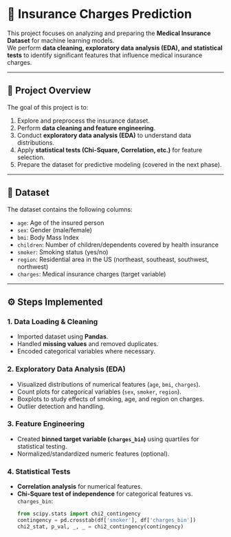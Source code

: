 # 🏥 Insurance Charges Prediction 

This project focuses on analyzing and preparing the **Medical Insurance Dataset** for machine learning models.  
We perform **data cleaning, exploratory data analysis (EDA), and statistical tests** to identify significant features that influence medical insurance charges.

---

## 📌 Project Overview
The goal of this project is to:
1. Explore and preprocess the insurance dataset.
2. Perform **data cleaning and feature engineering**.
3. Conduct **exploratory data analysis (EDA)** to understand data distributions.
4. Apply **statistical tests (Chi-Square, Correlation, etc.)** for feature selection.
5. Prepare the dataset for predictive modeling (covered in the next phase).

---

## 📂 Dataset
The dataset contains the following columns:
- `age`: Age of the insured person  
- `sex`: Gender (male/female)  
- `bmi`: Body Mass Index  
- `children`: Number of children/dependents covered by health insurance  
- `smoker`: Smoking status (yes/no)  
- `region`: Residential area in the US (northeast, southeast, southwest, northwest)  
- `charges`: Medical insurance charges (target variable)  

---

## ⚙️ Steps Implemented
### 1. Data Loading & Cleaning
- Imported dataset using **Pandas**.
- Handled **missing values** and removed duplicates.
- Encoded categorical variables where necessary.

### 2. Exploratory Data Analysis (EDA)
- Visualized distributions of numerical features (`age`, `bmi`, `charges`).
- Count plots for categorical variables (`sex`, `smoker`, `region`).
- Boxplots to study effects of smoking, age, and region on charges.
- Outlier detection and handling.

### 3. Feature Engineering
- Created **binned target variable (`charges_bin`)** using quartiles for statistical testing.
- Normalized/standardized numeric features (optional).

### 4. Statistical Tests
- **Correlation analysis** for numerical features.  
- **Chi-Square test of independence** for categorical features vs. `charges_bin`:
  ```python
  from scipy.stats import chi2_contingency
  contingency = pd.crosstab(df['smoker'], df['charges_bin'])
  chi2_stat, p_val, _, _ = chi2_contingency(contingency)

